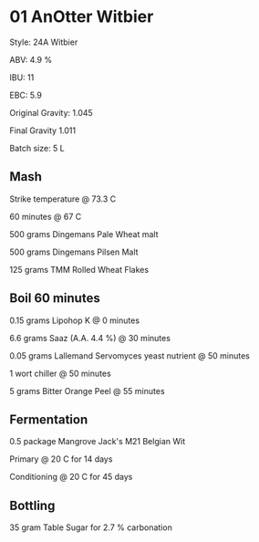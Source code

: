 # 01 AnOtter Witbier

Style: 24A Witbier

ABV: 4.9 %

IBU: 11

EBC: 5.9

Original Gravity: 1.045

Final Gravity 1.011

Batch size: 5 L


## Mash

Strike temperature @ 73.3 C

60 minutes @ 67 C

500 grams Dingemans Pale Wheat malt

500 grams Dingemans Pilsen Malt

125 grams TMM Rolled Wheat Flakes



## Boil 60 minutes

0.15 grams Lipohop K @ 0 minutes

6.6 grams Saaz (A.A. 4.4 %) @ 30 minutes

0.05 grams Lallemand Servomyces yeast nutrient @ 50 minutes

1 wort chiller @ 50 minutes

5 grams Bitter Orange Peel @ 55 minutes


## Fermentation

0.5 package Mangrove Jack's M21 Belgian Wit

Primary @ 20 C for 14 days

Conditioning @ 20 C for 45 days


## Bottling

35 gram Table Sugar for 2.7 % carbonation
